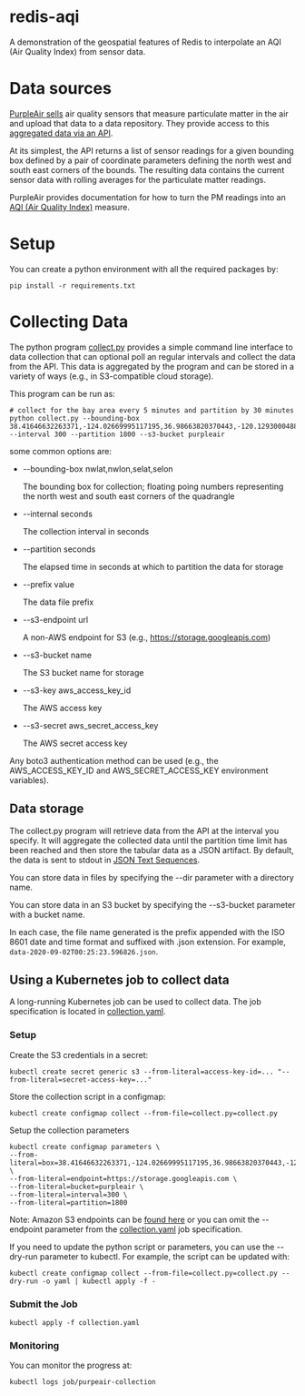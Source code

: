 # redis-aqi
A demonstration of the geospatial features of Redis to interpolate an AQI (Air Quality Index) from sensor data.

# Data sources

[PurpleAir sells](https://www.purpleair.com) air quality sensors that measure
particulate matter in the air and upload that data to a data repository. They
provide access to this [aggregated data via an API](https://docs.google.com/document/d/15ijz94dXJ-YAZLi9iZ_RaBwrZ4KtYeCy08goGBwnbCU/edit#heading=h.2tzq9j55gsj6).

At its simplest, the API returns a list of sensor readings for a given
bounding box defined by a pair of coordinate parameters defining the north west
and south east corners of the bounds. The resulting data contains the current
sensor data with rolling averages for the particulate matter readings.

PurpleAir provides documentation for how to turn the PM readings into an [AQI (Air Quality Index)](https://www.airnow.gov/aqi/aqi-basics/)
measure.

# Setup

You can create a python environment with all the required packages by:

```
pip install -r requirements.txt
```

# Collecting Data

The python program [collect.py](collect.py) provides a simple command line
interface to data collection that can optional poll an regular intervals and
collect the data from the API. This data is aggregated by the program and can
be stored in a variety of ways (e.g., in S3-compatible cloud storage).

This program can be run as:

```
# collect for the bay area every 5 minutes and partition by 30 minutes
python collect.py --bounding-box 38.41646632263371,-124.02669995117195,36.98663820370443,-120.12930004882817  --interval 300 --partition 1800 --s3-bucket purpleair
```

some common options are:

 * --bounding-box nwlat,nwlon,selat,selon

   The bounding box for collection; floating poing numbers representing the north west and south east corners of the quadrangle
 * --internal seconds

   The collection interval in seconds
 * --partition seconds

   The elapsed time in seconds at which to partition the data for storage
 * --prefix value

     The data file prefix
 * --s3-endpoint url

   A non-AWS endpoint for S3 (e.g., https://storage.googleapis.com)
 * --s3-bucket name

   The S3 bucket name for storage
 * --s3-key aws_access_key_id

   The AWS access key

 * --s3-secret aws_secret_access_key

   The AWS secret access key

Any boto3 authentication method can be used (e.g., the AWS_ACCESS_KEY_ID and AWS_SECRET_ACCESS_KEY environment variables).

## Data storage

The collect.py program will retrieve data from the API at the interval you
specify. It will aggregate the collected data until the partition time
limit has been reached and then store the tabular data as a JSON artifact. By
default, the data is sent to stdout in [JSON Text Sequences](https://tools.ietf.org/html/rfc7464).

You can store data in files by specifying the --dir parameter with a directory name.

You can store data in an S3 bucket by specifying the --s3-bucket parameter with
a bucket name.

In each case, the file name generated is the prefix appended with the ISO 8601
date and time format and suffixed with .json extension. For example, `data-2020-09-02T00:25:23.596826.json`.

## Using a Kubernetes job to collect data

A long-running Kubernetes job can be used to collect data. The job specification is located in [collection.yaml](collection.yaml).

### Setup

Create the S3 credentials in a secret:

```
kubectl create secret generic s3 --from-literal=access-key-id=... "--from-literal=secret-access-key=..."
```

Store the collection script in a configmap:
```
kubectl create configmap collect --from-file=collect.py=collect.py
```

Setup the collection parameters
```
kubectl create configmap parameters \
--from-literal=box=38.41646632263371,-124.02669995117195,36.98663820370443,-120.12930004882817 \
--from-literal=endpoint=https://storage.googleapis.com \
--from-literal=bucket=purpleair \
--from-literal=interval=300 \
--from-literal=partition=1800
```

Note: Amazon S3 endpoints can be [found here](https://docs.aws.amazon.com/general/latest/gr/s3.html) or
you can omit the --endpoint parameter from the [collection.yaml](collection.yaml) job specification.

If you need to update the python script or parameters, you can use the --dry-run parameter to kubectl. For example, the script can be updated with:

```
kubectl create configmap collect --from-file=collect.py=collect.py --dry-run -o yaml | kubectl apply -f -
```

### Submit the Job

```
kubectl apply -f collection.yaml
```

### Monitoring

You can monitor the progress at:

```
kubectl logs job/purpeair-collection
```
